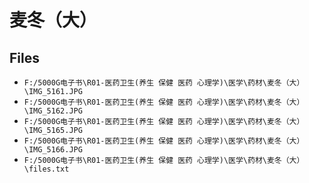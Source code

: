 # 麦冬（大）

## Files

- `F:/5000G电子书\R01-医药卫生(养生 保健 医药 心理学)\医学\药材\麦冬（大）\IMG_5161.JPG`
- `F:/5000G电子书\R01-医药卫生(养生 保健 医药 心理学)\医学\药材\麦冬（大）\IMG_5162.JPG`
- `F:/5000G电子书\R01-医药卫生(养生 保健 医药 心理学)\医学\药材\麦冬（大）\IMG_5165.JPG`
- `F:/5000G电子书\R01-医药卫生(养生 保健 医药 心理学)\医学\药材\麦冬（大）\IMG_5166.JPG`
- `F:/5000G电子书\R01-医药卫生(养生 保健 医药 心理学)\医学\药材\麦冬（大）\files.txt`
